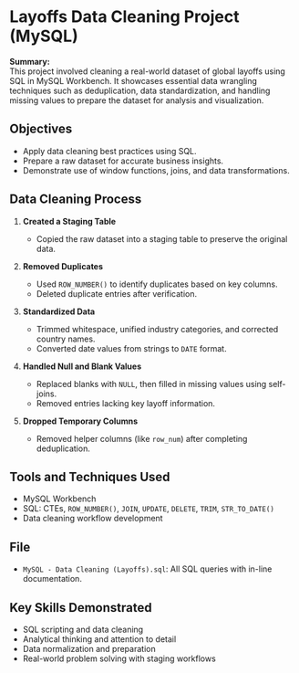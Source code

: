 # Layoffs Data Cleaning Project (MySQL)

**Summary:**  
This project involved cleaning a real-world dataset of global layoffs using SQL in MySQL Workbench. It showcases essential data wrangling techniques such as deduplication, data standardization, and handling missing values to prepare the dataset for analysis and visualization.

## Objectives

- Apply data cleaning best practices using SQL.
- Prepare a raw dataset for accurate business insights.
- Demonstrate use of window functions, joins, and data transformations.

## Data Cleaning Process

1. **Created a Staging Table**
   - Copied the raw dataset into a staging table to preserve the original data.

2. **Removed Duplicates**
   - Used `ROW_NUMBER()` to identify duplicates based on key columns.
   - Deleted duplicate entries after verification.

3. **Standardized Data**
   - Trimmed whitespace, unified industry categories, and corrected country names.
   - Converted date values from strings to `DATE` format.

4. **Handled Null and Blank Values**
   - Replaced blanks with `NULL`, then filled in missing values using self-joins.
   - Removed entries lacking key layoff information.

5. **Dropped Temporary Columns**
   - Removed helper columns (like `row_num`) after completing deduplication.

## Tools and Techniques Used

- MySQL Workbench
- SQL: CTEs, `ROW_NUMBER()`, `JOIN`, `UPDATE`, `DELETE`, `TRIM`, `STR_TO_DATE()`
- Data cleaning workflow development

## File

- `MySQL - Data Cleaning (Layoffs).sql`: All SQL queries with in-line documentation.

## Key Skills Demonstrated

- SQL scripting and data cleaning
- Analytical thinking and attention to detail
- Data normalization and preparation
- Real-world problem solving with staging workflows

